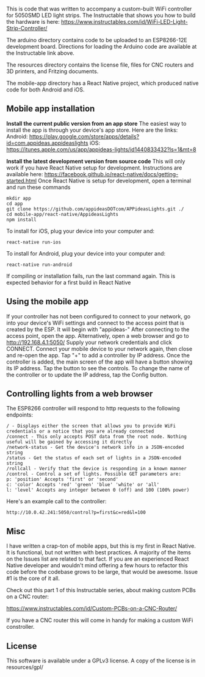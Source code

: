 This is code that was written to accompany a custom-built WiFi controller for 5050SMD LED light strips. The Instructable that shows you how to build the hardware is here:
https://www.instructables.com/id/WiFi-LED-Light-Strip-Controller/

The arduino directory contains code to be uploaded to an ESP8266-12E development board. Directions for loading the Arduino code are available at the Instructable link above.

The resources directory contains the license file, files for CNC routers and 3D printers, and Fritzing documents.

The mobile-app directory has a React Native project, which produced native code for both Android and iOS.

## Mobile app installation
**Install the current public version from an app store**
The easiest way to install the app is through your device's app store. Here are the links:
Android: https://play.google.com/store/apps/details?id=com.appideas.appideaslights
iOS: https://itunes.apple.com/us/app/appideas-lights/id1440833432?ls=1&mt=8

**Install the latest development version from source code**
This will only work if you have React Native setup for development. Instructions are available here: https://facebook.github.io/react-native/docs/getting-started.html
Once React Native is setup for development, open a terminal and run these commands
```
mkdir app
cd app
git clone https://github.com/appideasDOTcom/APPideasLights.git ./
cd mobile-app/react-native/AppideasLights
npm install
```
To install for iOS, plug your device into your computer and:
```
react-native run-ios
```
To install for Android, plug your device into your computer and:
```
react-native run-android
```
If compiling or installation fails, run the last command again. This is expected behavior for a first build in React Native

## Using the mobile app

If your controller has not been configured to connect to your network, go into your device's WiFi settings and connect to the access point that is created by the ESP. It will begin with "appideas-" After connecting to the access point, open the app. Alternatively, open a web browser and go to http://192.168.4.1:5050/ Supply your network credentials and click CONNECT. Connect your mobile device to your network again, then close and re-open the app. Tap "+" to add a controller by IP address. Once the controller is added, the main screen of the app will have a button showing its IP address. Tap the button to see the controls. To change the name of the controller or to update the IP address, tap the Config button.

## Controlling lights from a web browser

The ESP8266 controller will respond to http requests to the following endpoints:
```
/ - Displays either the screen that allows you to provide WiFi credentials or a notice that you are already connected
/connect - This only accepts POST data from the root node. Nothing useful will be gained by accessing it directly
/network-status - Get the device's network info in a JSON-encoded string
/status - Get the status of each set of lights in a JSON-encoded string
/rollcall - Verify that the device is responding in a known manner
/control - Control a set of lights. Possible GET parameters are: 
p: 'position' Accepts 'first' or 'second'
c: 'color' Accepts 'red' 'green' 'blue' 'white' or 'all'
l: 'level' Accepts any integer between 0 (off) and 100 (100% power)
```

Here's an example call to the controller:
```
http://10.0.42.241:5050/control?p=first&c=red&l=100
```

## Misc

I have written a crap-ton of mobile apps, but this is my first in React Native. It is functional, but not written with best practices. A majority of the items on the Issues list are related to that fact. If you are an experienced React Native developer and wouldn't mind offering a few hours to refactor this code before the codebase grows to be large, that would be awesome. Issue #1 is the core of it all.

Check out this part 1 of this Instructable series, about making custom PCBs on a CNC router:

https://www.instructables.com/id/Custom-PCBs-on-a-CNC-Router/

If you have a CNC router this will come in handy for making a custom WiFi constroller.

## License

This software is available under a GPLv3 license. A copy of the license is in resources/gpl/
